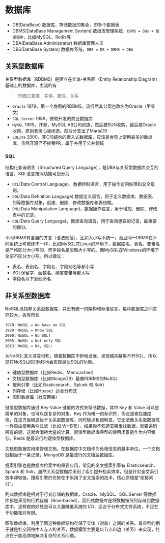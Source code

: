 # 数据库

- DB(DataBase) 数据库，存储数据的集合，即多个数据表
- DBMS(DataBase Management System) 数据库管理系统，`DBMS = DBs + 管理程序`，比如MySQL、Redis等
- DBA(DataBase Administrator) 数据库管理人员
- DBS(DataBase System) 数据库系统，`DBS = DB + DBMS + DBA`

## 关系型数据库

关系型数据库（RDBMS）是建立在实体-关系图（Entity Relationship Diagram）基础上的数据库，主流的有

> ER图三要素：实体、属性、关系

- `Oracle` 1979，第一个商用的RDBMS，流行后其公司也改名为Oracle（甲骨文）
- `SQL Server` 1989，微软开发的商业数据库
- `MySQL` 1995，开源，MySQL AB公司创造，然后被SUN收购，最后被Oracle收购，原创者担心被闭源，然后分支出了MariaDB
- `SQLite` 2000，非C/S结构的嵌入式数据库，应该是世界上使用最多的数据库，虽然开源但不接受PR，属于并用于公共领域

### SQL

结构化查询语言（Structured Query Language），是DBA与关系型数据库交互的语言，SQL语言按照功能可划分为

- `DCL`(Data Control Language)，数据控制语言，用于操作访问权限和安全级别。
- `DDL`(Data Definition Language) 数据定义语言，用于定义数据库、数据表、列等数据库对象，创建、删除、修改数据库和表结构。
- `DML`(Data Manipulation Language)，数据操作语言，用于增加、删除、修改表中的记录。
- `DQL`(Data Query Language)，数据查询语言，用于查询想要的记录，最重要的部分。

不同DBMS有各自的方言（语法规范），比如大小写不统一，而且同一DBMS在不同系统上可能还不一样，比如MySQL在Linux的环境下，数据库名、表名、变量名是严格区分大小写的，而字段名是忽略大小写的。而MySQL在Windows的环境下全部不区分大小写。所以建议：

- 表名、表别名、字段名、字段别名等都小写
- SQL保留字、函数名、绑定变量等都大写
- 字段名以下划线命名

## 非关系型数据库

NoSQL泛指非关系型数据库，并没有统一的架构和标准语言，每种数据库之间差异较大，各有所长

```text
1970：NoSQL = We have no SQL
1980：NoSQL = Know SQL
2000：NoSQL = No SQL!
2005：NoSQL = Not only SQL
2013：NoSQL = No, SQL!
```

从NoSQL含义演变可知，随着数据库不断地发展，发现越来越离不开SQL，所以现在NoSQL的DBMS也会实现类似SQL的功能。

- 键值型数据库（比如Redis、Memcached）
- 文档型数据库（比如MongoDB）最像RDBMS的NoSQL
- 搜索引擎（比如Elasticsearch、Splunk 和 Solr）
- 列存储（比如Hbase）适合分布式
- 图形数据库（社交网络）

键值型数据库通过 Key-Value 键值的方式来存储数据，其中 Key 和 Value 可以是简单的对象，也可以是复杂的对象。Key 作为唯一的标识符，优点是查找速度快，在这方面明显优于关系型数据库，同时缺点也很明显，它无法像关系型数据库一样自由使用条件过滤（比如 WHERE），如果你不知道去哪里找数据，就要遍历所有的键，这就会消耗大量的计算。键值型数据库典型的使用场景是作为内容缓存。Redis 是最流行的键值型数据库。

文档型数据库用来管理文档，在数据库中文档作为处理信息的基本单位，一个文档就相当于一条记录，MongoDB 是最流行的文档型数据库。

搜索引擎也是数据库检索中的重要应用，常见的全文搜索引擎有 Elasticsearch、Splunk 和 Solr。虽然关系型数据库采用了索引提升检索效率，但是针对全文索引效率却较低。搜索引擎的优势在于采用了全文搜索的技术，核心原理是“倒排索引”。

列式数据库是相对于行式存储的数据库，Oracle、MySQL、SQL Server 等数据库都是采用的行式存储（Row-based），而列式数据库是将数据按照列存储到数据库中，这样做的好处是可以大量降低系统的 I/O，适合于分布式文件系统，不足在于功能相对有限。

图形数据库，利用了图这种数据结构存储了实体（对象）之间的关系。最典型的例子就是社交网络中人与人的关系，数据模型主要是以节点和边（关系）来实现，特点在于能高效地解决复杂的关系问题。
